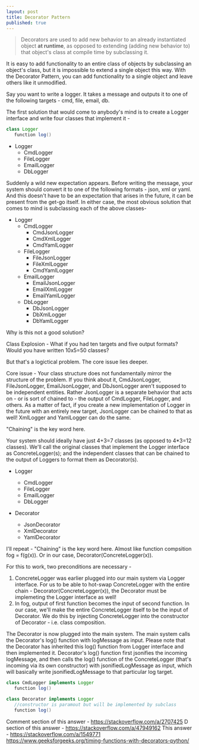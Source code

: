 ```yaml
---
layout: post
title: Decorator Pattern
published: true
---
```


>Decorators are used to add new behavior to an already instantiated object **at runtime**, as opposed to extending (adding new behavior to) that object's class at compile time by subclassing it.

It is easy to add functionality to an entire class of objects by subclassing an object's class, but it is impossible to extend a single object this way. With the Decorator Pattern, you can add functionality to a single object and leave others like it unmodified.

Say you want to write a logger. It takes a message and outputs it to one of the following targets - cmd, file, email, db. 

The first solution that would come to anybody's mind is to create a Logger interface and write four classes that implement it - 

```java
class Logger
   function log()
```

* Logger
    * CmdLogger
    * FileLogger
    * EmailLogger
    * DbLogger

Suddenly a wild new expectation appears. Before writing the message, your system should convert it to one of the following formats - json, xml or yaml. And this doesn't have to be an expectation that arises in the future, it can be present from the get-go itself. In either case, the most obvious solution that comes to mind is subclassing each of the above classes-

* Logger
    * CmdLogger
        * CmdJsonLogger
        * CmdXmlLogger
        * CmdYamlLogger
    * FileLogger
        * FileJsonLogger
        * FileXmlLogger
        * CmdYamlLogger
    * EmailLogger
        * EmailJsonLogger
        * EmailXmlLogger
        * EmailYamlLogger
    * DbLogger
        * DbJsonLogger
        * DbXmlLogger
        * DbYamlLogger


Why is this not a good solution?

Class Explosion - What if you had ten targets and five output formats? Would you have written 10x5=50 classes?

But that's a logictical problem. The core issue lies deeper. 

Core issue - Your class structure does not fundamentally mirror the structure of the problem. If you think about it, CmdJsonLogger, FileJsonLogger, EmailJsonLogger, and DbJsonLogger aren't supposed to be independent entities. Rather JsonLogger is a separate behavior that acts on - or is sort of chained to - the output of CmdLogger, FileLogger, and others. As a matter of fact, if you create a new implementation of Logger in the future with an entirely new target, JsonLogger can be chained to that as well! XmlLogger and YamlLogger can do the same.

"Chaining" is the key word here.

Your system should ideally have just 4+3=7 classes (as opposed to 4\*3=12 classes). We'll call the original classes that implement the Logger interface as ConcreteLogger(s); and the independent classes that can be chained to the output of Loggers to format them as Decorator(s).

* Logger
    * CmdLogger
    * FileLogger
    * EmailLogger
    * DbLogger
  
 * Decorator
   * JsonDecorator
   * XmlDecorator
   * YamlDecorator

I'll repeat - "Chaining" is the key word here. Almost like function compsition fog = f(g(x)). Or in our case, Decorator(ConcreteLogger(x)).

For this to work, two preconditions are necessary - 
1. ConcreteLogger was earlier plugged into our main system via Logger interface. For us to be able to hot-swap ConcreteLogger with the entire chain -  Decorator(ConcreteLogger(x)), the Decorator must be implemeting the Logger interface as well!
2. In fog, output of first function becomes the input of second function. In our case, we'll make the entire ConcreteLogger itself to be the input of Decorator. We do this by injecting ConcreteLogger into the constructor of Decorator - i.e. class composition. 

The Decorator is now plugged into the main system. The main system calls the Decorator's log() function with logMessage as input. Please note that the Decorator has inherited this log() function from Logger interface and then implemented it. Decorator's log() function first jsonifies the incoming logMessage, and then calls the log() function of the ConcreteLogger (that's incoming via its own constructor) with jsonifiedLogMessage as input, which will basically write jsonifiedLogMessage to that particular log target.

```java
class CmdLogger implements Logger
   function log()
```
```java
class Decorator implements Logger
   //constructor is paramout but will be implemented by subclass
   function log()
```

Comment section of this answer - https://stackoverflow.com/a/2707425
D section of this answer - https://stackoverflow.com/a/47949162
This answer - https://stackoverflow.com/a/1549771
https://www.geeksforgeeks.org/timing-functions-with-decorators-python/
